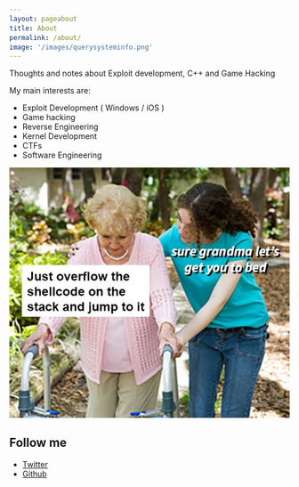 ```yaml
---
layout: pageabout
title: About
permalink: /about/
image: '/images/querysysteminfo.png'
---
```


Thoughts and notes about Exploit development, C++ and Game Hacking 

My main interests are:

- Exploit Development ( Windows / iOS )
- Game hacking
- Reverse Engineering
- Kernel Development
- CTFs
- Software Engineering


![grandma](/images/yep.png)


## Follow me

- [Twitter](https://twitter.com/KiFastSyscall)
- [Github](https://github.com/NtSanya)
